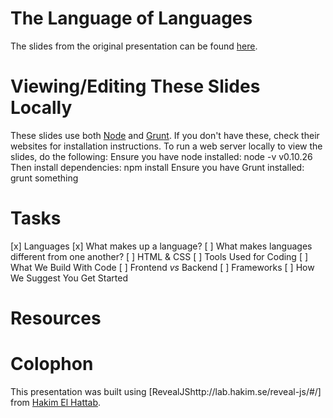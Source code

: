 The Language of Languages
======================

The slides from the original presentation can be found [here](http://helenvholmes.com/thelanguageoflanguages).

# Viewing/Editing These Slides Locally
These slides use both [Node]() and [Grunt](). If you don't have these, check their websites for installation instructions. To run a web server locally to view the slides, do the following:
Ensure you have node installed:
    node -v
    v0.10.26
Then install dependencies:
    npm install
Ensure you have Grunt installed:
    grunt something

# Tasks
[x] Languages
[x] What makes up a language?
[ ] What makes languages different from one another?
[ ] HTML & CSS
[ ] Tools Used for Coding
[ ] What We Build With Code
[ ] Frontend <em>vs</em> Backend
[ ] Frameworks
[ ] How We Suggest You Get Started

# Resources
<!-- Should we organize them by language? -->

# Colophon
This presentation was built using [RevealJShttp://lab.hakim.se/reveal-js/#/] from [Hakim El Hattab](http://hakim.se/).